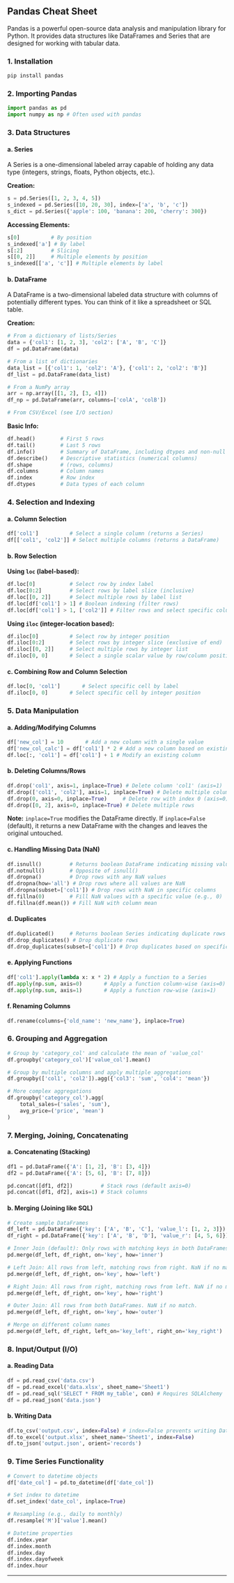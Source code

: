 
## Pandas Cheat Sheet

Pandas is a powerful open-source data analysis and manipulation library for Python. It provides data structures like DataFrames and Series that are designed for working with tabular data.

### 1\. Installation

```bash
pip install pandas
```

### 2\. Importing Pandas

```python
import pandas as pd
import numpy as np # Often used with pandas
```

### 3\. Data Structures

#### a. Series

A Series is a one-dimensional labeled array capable of holding any data type (integers, strings, floats, Python objects, etc.).

**Creation:**

```python
s = pd.Series([1, 2, 3, 4, 5])
s_indexed = pd.Series([10, 20, 30], index=['a', 'b', 'c'])
s_dict = pd.Series({'apple': 100, 'banana': 200, 'cherry': 300})
```

**Accessing Elements:**

```python
s[0]          # By position
s_indexed['a'] # By label
s[:2]         # Slicing
s[[0, 2]]     # Multiple elements by position
s_indexed[['a', 'c']] # Multiple elements by label
```

#### b. DataFrame

A DataFrame is a two-dimensional labeled data structure with columns of potentially different types. You can think of it like a spreadsheet or SQL table.

**Creation:**

```python
# From a dictionary of lists/Series
data = {'col1': [1, 2, 3], 'col2': ['A', 'B', 'C']}
df = pd.DataFrame(data)

# From a list of dictionaries
data_list = [{'col1': 1, 'col2': 'A'}, {'col1': 2, 'col2': 'B'}]
df_list = pd.DataFrame(data_list)

# From a NumPy array
arr = np.array([[1, 2], [3, 4]])
df_np = pd.DataFrame(arr, columns=['colA', 'colB'])

# From CSV/Excel (see I/O section)
```

**Basic Info:**

```python
df.head()        # First 5 rows
df.tail()        # Last 5 rows
df.info()        # Summary of DataFrame, including dtypes and non-null values
df.describe()    # Descriptive statistics (numerical columns)
df.shape         # (rows, columns)
df.columns       # Column names
df.index         # Row index
df.dtypes        # Data types of each column
```

### 4\. Selection and Indexing

#### a. Column Selection

```python
df['col1']          # Select a single column (returns a Series)
df[['col1', 'col2']] # Select multiple columns (returns a DataFrame)
```

#### b. Row Selection

**Using `loc` (label-based):**

```python
df.loc[0]           # Select row by index label
df.loc[0:2]         # Select rows by label slice (inclusive)
df.loc[[0, 2]]      # Select multiple rows by label list
df.loc[df['col1'] > 1] # Boolean indexing (filter rows)
df.loc[df['col1'] > 1, ['col2']] # Filter rows and select specific columns
```

**Using `iloc` (integer-location based):**

```python
df.iloc[0]          # Select row by integer position
df.iloc[0:2]        # Select rows by integer slice (exclusive of end)
df.iloc[[0, 2]]     # Select multiple rows by integer list
df.iloc[0, 0]       # Select a single scalar value by row/column position
```

#### c. Combining Row and Column Selection

```python
df.loc[0, 'col1']       # Select specific cell by label
df.iloc[0, 0]       # Select specific cell by integer position
```

### 5\. Data Manipulation

#### a. Adding/Modifying Columns

```python
df['new_col'] = 10       # Add a new column with a single value
df['new_col_calc'] = df['col1'] * 2 # Add a new column based on existing ones
df.loc[:, 'col1'] = df['col1'] + 1 # Modify an existing column
```

#### b. Deleting Columns/Rows

```python
df.drop('col1', axis=1, inplace=True) # Delete column 'col1' (axis=1)
df.drop(['col1', 'col2'], axis=1, inplace=True) # Delete multiple columns
df.drop(0, axis=0, inplace=True)     # Delete row with index 0 (axis=0)
df.drop([0, 2], axis=0, inplace=True) # Delete multiple rows
```

**Note:** `inplace=True` modifies the DataFrame directly. If `inplace=False` (default), it returns a new DataFrame with the changes and leaves the original untouched.

#### c. Handling Missing Data (NaN)

```python
df.isnull()         # Returns boolean DataFrame indicating missing values
df.notnull()        # Opposite of isnull()
df.dropna()         # Drop rows with any NaN values
df.dropna(how='all') # Drop rows where all values are NaN
df.dropna(subset=['col1']) # Drop rows with NaN in specific columns
df.fillna(0)        # Fill NaN values with a specific value (e.g., 0)
df.fillna(df.mean()) # Fill NaN with column mean
```

#### d. Duplicates

```python
df.duplicated()     # Returns boolean Series indicating duplicate rows
df.drop_duplicates() # Drop duplicate rows
df.drop_duplicates(subset=['col1']) # Drop duplicates based on specific column(s)
```

#### e. Applying Functions

```python
df['col1'].apply(lambda x: x * 2) # Apply a function to a Series
df.apply(np.sum, axis=0)       # Apply a function column-wise (axis=0)
df.apply(np.sum, axis=1)       # Apply a function row-wise (axis=1)
```

#### f. Renaming Columns

```python
df.rename(columns={'old_name': 'new_name'}, inplace=True)
```

### 6\. Grouping and Aggregation

```python
# Group by 'category_col' and calculate the mean of 'value_col'
df.groupby('category_col')['value_col'].mean()

# Group by multiple columns and apply multiple aggregations
df.groupby(['col1', 'col2']).agg({'col3': 'sum', 'col4': 'mean'})

# More complex aggregations
df.groupby('category_col').agg(
    total_sales=('sales', 'sum'),
    avg_price=('price', 'mean')
)
```

### 7\. Merging, Joining, Concatenating

#### a. Concatenating (Stacking)

```python
df1 = pd.DataFrame({'A': [1, 2], 'B': [3, 4]})
df2 = pd.DataFrame({'A': [5, 6], 'B': [7, 8]})

pd.concat([df1, df2])         # Stack rows (default axis=0)
pd.concat([df1, df2], axis=1) # Stack columns
```

#### b. Merging (Joining like SQL)

```python
# Create sample DataFrames
df_left = pd.DataFrame({'key': ['A', 'B', 'C'], 'value_l': [1, 2, 3]})
df_right = pd.DataFrame({'key': ['A', 'B', 'D'], 'value_r': [4, 5, 6]})

# Inner Join (default): Only rows with matching keys in both DataFrames
pd.merge(df_left, df_right, on='key', how='inner')

# Left Join: All rows from left, matching rows from right. NaN if no match.
pd.merge(df_left, df_right, on='key', how='left')

# Right Join: All rows from right, matching rows from left. NaN if no match.
pd.merge(df_left, df_right, on='key', how='right')

# Outer Join: All rows from both DataFrames. NaN if no match.
pd.merge(df_left, df_right, on='key', how='outer')

# Merge on different column names
pd.merge(df_left, df_right, left_on='key_left', right_on='key_right')
```

### 8\. Input/Output (I/O)

#### a. Reading Data

```python
df = pd.read_csv('data.csv')
df = pd.read_excel('data.xlsx', sheet_name='Sheet1')
df = pd.read_sql('SELECT * FROM my_table', con) # Requires SQLAlchemy
df = pd.read_json('data.json')
```

#### b. Writing Data

```python
df.to_csv('output.csv', index=False) # index=False prevents writing DataFrame index as a column
df.to_excel('output.xlsx', sheet_name='Sheet1', index=False)
df.to_json('output.json', orient='records')
```

### 9\. Time Series Functionality

```python
# Convert to datetime objects
df['date_col'] = pd.to_datetime(df['date_col'])

# Set index to datetime
df.set_index('date_col', inplace=True)

# Resampling (e.g., daily to monthly)
df.resample('M')['value'].mean()

# Datetime properties
df.index.year
df.index.month
df.index.day
df.index.dayofweek
df.index.hour
```

-----